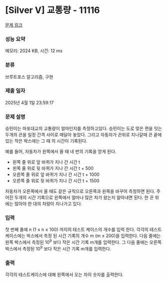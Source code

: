 # [Silver V] 교통량 - 11116 

[문제 링크](https://www.acmicpc.net/problem/11116) 

### 성능 요약

메모리: 2024 KB, 시간: 12 ms

### 분류

브루트포스 알고리즘, 구현

### 제출 일자

2025년 4월 1일 23:59:17

### 문제 설명

<p>승민이는 마포대교의 교통량이 얼마인지를 측정하고있다. 승민이는 도로 맞은 편을 잇는 두개의 끈을 일정 간격 사이로 매달아 놓았다. 그리고 자동차가 끈위로 지나갈때 끈 끝에 있는 작은 박스에는 그 때 의 시간이 기록된다. </p>

<p>예를 들어, 자동차가 왼쪽에서 올 때 네 번의 기록을 얻게 된다.</p>

<ul>
	<li>왼쪽 줄 위로 앞 바퀴가 지나 간 시간 t</li>
	<li>왼쪽 줄 위로 뒷 바퀴가 지나 간 시간 t + 500</li>
	<li>오른쪽 줄 위로 앞 바퀴가 지나 간 시간 t + 1000</li>
	<li>오른쪽 줄 위로 뒷 바퀴가 지나 간 시간 t + 1500</li>
</ul>

<p>자동차가 오른쪽에서 올 때도 같은 규칙으로 오른쪽과 왼쪽을 바꾸어 측정하면 된다. 주어진 두개의 시간 기록으로 왼쪽에서 얼마나 많은 차가 왔는지 알아내면 된다. 한 끈 위에는 많아야 한 대의 차량이 지나가고 있다.</p>

### 입력 

 <p>첫 번째 줄에 n (1 ≤ n ≤ 100) 까지의 테스트 케이스의 개수를 입력 한다.  각각의 테스트 케이스에는 박스에서 측정 된 시간 기록의 개수 m (m ≤ 200)을 입력한다. 다음 줄에는 왼쪽 박스에서 측정된 10<sup>9</sup> 보다 작은 시간 기록 m개를 입력한다. 그 다음 줄에는 오른쪽 박스에서 측정된 10<sup>9</sup> 보다 작은 시간 기록 m개를 입력한다.</p>

### 출력 

 <p>각각의 테스트케이스에 대해 왼쪽에서 오는 차의 숫자를 출력한다.</p>

